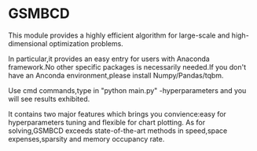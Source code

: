 # GSMBCD
This module provides a highly efficient algorithm for large-scale and high-dimensional optimization problems.

In particular,it provides an easy entry for users with Anaconda framework.No other specific packages is necessarily needed.If you don't have an Anconda environment,please install Numpy/Pandas/tqbm.

Use cmd commands,type in "python main.py" -hyperparameters and you will see results exhibited.

It contains two major features which brings you convience:easy for hyperparameters tuning and flexible for chart plotting.
As for solving,GSMBCD exceeds state-of-the-art methods in speed,space expenses,sparsity and memory occupancy rate.
